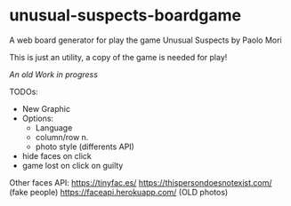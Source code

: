 # unusual-suspects-boardgame
A web board generator for play the game Unusual Suspects by Paolo Mori

This is just an utility, a copy of the game is needed for play!

_An old Work in progress_

TODOs:
* New Graphic
* Options:
    * Language
    * column/row n.
    * photo style (differents API)
* hide faces on click
* game lost on click on guilty


Other faces API:
https://tinyfac.es/
https://thispersondoesnotexist.com/ (fake people)
https://faceapi.herokuapp.com/ (OLD photos)